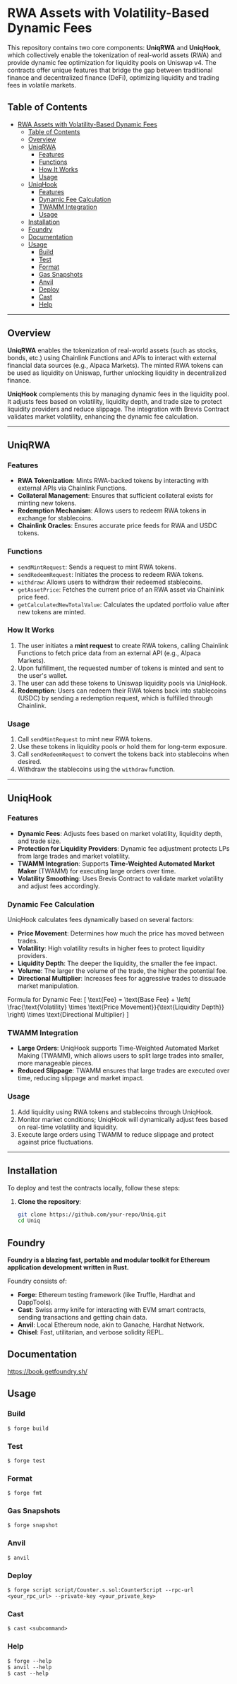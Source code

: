 # RWA Assets with Volatility-Based Dynamic Fees

This repository contains two core components: **UniqRWA** and **UniqHook**, which collectively enable the tokenization of real-world assets (RWA) and provide dynamic fee optimization for liquidity pools on Uniswap v4. The contracts offer unique features that bridge the gap between traditional finance and decentralized finance (DeFi), optimizing liquidity and trading fees in volatile markets.

## Table of Contents

- [RWA Assets with Volatility-Based Dynamic Fees](#rwa-assets-with-volatility-based-dynamic-fees)
  - [Table of Contents](#table-of-contents)
  - [Overview](#overview)
  - [UniqRWA](#uniqrwa)
    - [Features](#features)
    - [Functions](#functions)
    - [How It Works](#how-it-works)
    - [Usage](#usage)
  - [UniqHook](#uniqhook)
    - [Features](#features-1)
    - [Dynamic Fee Calculation](#dynamic-fee-calculation)
    - [TWAMM Integration](#twamm-integration)
    - [Usage](#usage-1)
  - [Installation](#installation)
  - [Foundry](#foundry)
  - [Documentation](#documentation)
  - [Usage](#usage-2)
    - [Build](#build)
    - [Test](#test)
    - [Format](#format)
    - [Gas Snapshots](#gas-snapshots)
    - [Anvil](#anvil)
    - [Deploy](#deploy)
    - [Cast](#cast)
    - [Help](#help)

---

## Overview

**UniqRWA** enables the tokenization of real-world assets (such as stocks, bonds, etc.) using Chainlink Functions and APIs to interact with external financial data sources (e.g., Alpaca Markets). The minted RWA tokens can be used as liquidity on Uniswap, further unlocking liquidity in decentralized finance.

**UniqHook** complements this by managing dynamic fees in the liquidity pool. It adjusts fees based on volatility, liquidity depth, and trade size to protect liquidity providers and reduce slippage. The integration with Brevis Contract validates market volatility, enhancing the dynamic fee calculation.

---

## UniqRWA

### Features

- **RWA Tokenization**: Mints RWA-backed tokens by interacting with external APIs via Chainlink Functions.
- **Collateral Management**: Ensures that sufficient collateral exists for minting new tokens.
- **Redemption Mechanism**: Allows users to redeem RWA tokens in exchange for stablecoins.
- **Chainlink Oracles**: Ensures accurate price feeds for RWA and USDC tokens.

### Functions

- `sendMintRequest`: Sends a request to mint RWA tokens.
- `sendRedeemRequest`: Initiates the process to redeem RWA tokens.
- `withdraw`: Allows users to withdraw their redeemed stablecoins.
- `getAssetPrice`: Fetches the current price of an RWA asset via Chainlink price feed.
- `getCalculatedNewTotalValue`: Calculates the updated portfolio value after new tokens are minted.

### How It Works

1. The user initiates a **mint request** to create RWA tokens, calling Chainlink Functions to fetch price data from an external API (e.g., Alpaca Markets).
2. Upon fulfillment, the requested number of tokens is minted and sent to the user's wallet.
3. The user can add these tokens to Uniswap liquidity pools via UniqHook.
4. **Redemption**: Users can redeem their RWA tokens back into stablecoins (USDC) by sending a redemption request, which is fulfilled through Chainlink.

### Usage

1. Call `sendMintRequest` to mint new RWA tokens.
2. Use these tokens in liquidity pools or hold them for long-term exposure.
3. Call `sendRedeemRequest` to convert the tokens back into stablecoins when desired.
4. Withdraw the stablecoins using the `withdraw` function.

---

## UniqHook

### Features

- **Dynamic Fees**: Adjusts fees based on market volatility, liquidity depth, and trade size.
- **Protection for Liquidity Providers**: Dynamic fee adjustment protects LPs from large trades and market volatility.
- **TWAMM Integration**: Supports **Time-Weighted Automated Market Maker** (TWAMM) for executing large orders over time.
- **Volatility Smoothing**: Uses Brevis Contract to validate market volatility and adjust fees accordingly.

### Dynamic Fee Calculation

UniqHook calculates fees dynamically based on several factors:

- **Price Movement**: Determines how much the price has moved between trades.
- **Volatility**: High volatility results in higher fees to protect liquidity providers.
- **Liquidity Depth**: The deeper the liquidity, the smaller the fee impact.
- **Volume**: The larger the volume of the trade, the higher the potential fee.
- **Directional Multiplier**: Increases fees for aggressive trades to dissuade market manipulation.

Formula for Dynamic Fee:
\[ \text{Fee} = \text{Base Fee} + \left( \frac{\text{Volatility} \times \text{Price Movement}}{\text{Liquidity Depth}} \right) \times \text{Directional Multiplier} \]

### TWAMM Integration

- **Large Orders**: UniqHook supports Time-Weighted Automated Market Making (TWAMM), which allows users to split large trades into smaller, more manageable pieces.
- **Reduced Slippage**: TWAMM ensures that large trades are executed over time, reducing slippage and market impact.

### Usage

1. Add liquidity using RWA tokens and stablecoins through UniqHook.
2. Monitor market conditions; UniqHook will dynamically adjust fees based on real-time volatility and liquidity.
3. Execute large orders using TWAMM to reduce slippage and protect against price fluctuations.

---

## Installation

To deploy and test the contracts locally, follow these steps:

1. **Clone the repository**:
   ```bash
   git clone https://github.com/your-repo/Uniq.git
   cd Uniq
   ```

## Foundry

**Foundry is a blazing fast, portable and modular toolkit for Ethereum application development written in Rust.**

Foundry consists of:

- **Forge**: Ethereum testing framework (like Truffle, Hardhat and DappTools).
- **Cast**: Swiss army knife for interacting with EVM smart contracts, sending transactions and getting chain data.
- **Anvil**: Local Ethereum node, akin to Ganache, Hardhat Network.
- **Chisel**: Fast, utilitarian, and verbose solidity REPL.

## Documentation

https://book.getfoundry.sh/

## Usage

### Build

```shell
$ forge build
```

### Test

```shell
$ forge test
```

### Format

```shell
$ forge fmt
```

### Gas Snapshots

```shell
$ forge snapshot
```

### Anvil

```shell
$ anvil
```

### Deploy

```shell
$ forge script script/Counter.s.sol:CounterScript --rpc-url <your_rpc_url> --private-key <your_private_key>
```

### Cast

```shell
$ cast <subcommand>
```

### Help

```shell
$ forge --help
$ anvil --help
$ cast --help
```
